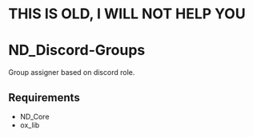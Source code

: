 # THIS IS OLD, I WILL NOT HELP YOU

# ND_Discord-Groups
Group assigner based on discord role.

## Requirements
- ND_Core
- ox_lib
